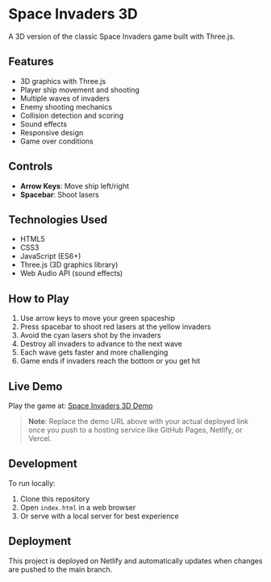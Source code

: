 # Space Invaders 3D

A 3D version of the classic Space Invaders game built with Three.js.

## Features

- 3D graphics with Three.js
- Player ship movement and shooting
- Multiple waves of invaders
- Enemy shooting mechanics
- Collision detection and scoring
- Sound effects
- Responsive design
- Game over conditions

## Controls

- **Arrow Keys**: Move ship left/right
- **Spacebar**: Shoot lasers

## Technologies Used

- HTML5
- CSS3
- JavaScript (ES6+)
- Three.js (3D graphics library)
- Web Audio API (sound effects)

## How to Play

1. Use arrow keys to move your green spaceship
2. Press spacebar to shoot red lasers at the yellow invaders
3. Avoid the cyan lasers shot by the invaders
4. Destroy all invaders to advance to the next wave
5. Each wave gets faster and more challenging
6. Game ends if invaders reach the bottom or you get hit

## Live Demo

Play the game at: [Space Invaders 3D Demo](https://your-demo-url-here.com)

> **Note**: Replace the demo URL above with your actual deployed link once you push to a hosting service like GitHub Pages, Netlify, or Vercel.

## Development

To run locally:
1. Clone this repository
2. Open `index.html` in a web browser
3. Or serve with a local server for best experience

## Deployment

This project is deployed on Netlify and automatically updates when changes are pushed to the main branch. 